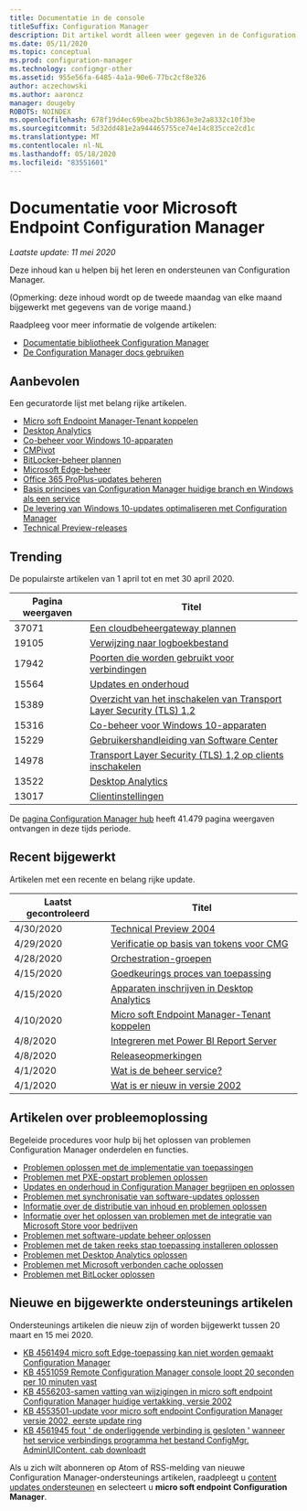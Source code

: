 ```yaml
---
title: Documentatie in de console
titleSuffix: Configuration Manager
description: Dit artikel wordt alleen weer gegeven in de Configuration Manager-console.
ms.date: 05/11/2020
ms.topic: conceptual
ms.prod: configuration-manager
ms.technology: configmgr-other
ms.assetid: 955e56fa-6485-4a1a-90e6-77bc2cf8e326
author: aczechowski
ms.author: aaroncz
manager: dougeby
ROBOTS: NOINDEX
ms.openlocfilehash: 678f19d4ec69bea2bc5b3863e3e2a8332c10f3be
ms.sourcegitcommit: 5d32dd481e2a944465755ce74e14c835cce2cd1c
ms.translationtype: MT
ms.contentlocale: nl-NL
ms.lasthandoff: 05/18/2020
ms.locfileid: "83551601"
---
```

<!-- 
- Feature 1357546
- This page displays in-console, under the Community workspace, Documentation node. 
- Don't use any relative links; must be full https://docs.microsoft.com and language neutral
- Process: https://microsoft.sharepoint.com/teams/ConfigMgr/Documents/ContentPub/Data%20collection%20process%20for%20Feature%201357546%20In-console%20documentation.docx?web=1
-->

# <a name="microsoft-endpoint-configuration-manager-documentation"></a>Documentatie voor Microsoft Endpoint Configuration Manager

*Laatste update: 11 mei 2020*

Deze inhoud kan u helpen bij het leren en ondersteunen van Configuration Manager.

(Opmerking: deze inhoud wordt op de tweede maandag van elke maand bijgewerkt met gegevens van de vorige maand.)

Raadpleeg voor meer informatie de volgende artikelen:

- [Documentatie bibliotheek Configuration Manager](https://docs.microsoft.com/mem/configmgr)  
- [De Configuration Manager docs gebruiken](https://docs.microsoft.com/mem/configmgr/core/understand/use-docs)

## <a name="recommended"></a>Aanbevolen

Een gecuratorde lijst met belang rijke artikelen.

- [Micro soft Endpoint Manager-Tenant koppelen](https://docs.microsoft.com/mem/configmgr/tenant-attach/device-sync-actions)
- [Desktop Analytics](https://docs.microsoft.com/mem/configmgr/desktop-analytics/overview)
- [Co-beheer voor Windows 10-apparaten](https://docs.microsoft.com/mem/configmgr/comanage/overview)  
- [CMPivot](https://docs.microsoft.com/mem/configmgr/core/servers/manage/cmpivot)  
- [BitLocker-beheer plannen](https://docs.microsoft.com/mem/configmgr/protect/plan-design/bitlocker-management)  
- [Microsoft Edge-beheer](https://docs.microsoft.com/mem/configmgr/apps/deploy-use/deploy-edge)  
- [Office 365 ProPlus-updates beheren](https://docs.microsoft.com/mem/configmgr/sum/deploy-use/manage-office-365-proplus-updates)  
- [Basis principes van Configuration Manager huidige branch en Windows als een service](https://docs.microsoft.com/mem/configmgr/core/understand/configuration-manager-and-windows-as-service)
- [De levering van Windows 10-updates optimaliseren met Configuration Manager](https://docs.microsoft.com/mem/configmgr/sum/deploy-use/optimize-windows-10-update-delivery)
- [Technical Preview-releases](https://docs.microsoft.com/mem/configmgr/core/get-started/technical-preview)

## <a name="trending"></a>Trending

De populairste artikelen van 1 april tot en met 30 april 2020.

| Pagina weergaven | Titel |
|------------|-------|
| 37071 | [Een cloudbeheergateway plannen](https://docs.microsoft.com/mem/configmgr/core/clients/manage/cmg/plan-cloud-management-gateway) |
| 19105 | [Verwijzing naar logboekbestand](https://docs.microsoft.com/mem/configmgr/core/plan-design/hierarchy/log-files) |
| 17942 | [Poorten die worden gebruikt voor verbindingen](https://docs.microsoft.com/mem/configmgr/core/plan-design/hierarchy/ports) |
| 15564 | [Updates en onderhoud](https://docs.microsoft.com/mem/configmgr/core/servers/manage/updates) |
| 15389 | [Overzicht van het inschakelen van Transport Layer Security (TLS) 1,2](https://docs.microsoft.com/mem/configmgr/core/plan-design/security/enable-tls-1-2) |
| 15316 | [Co-beheer voor Windows 10-apparaten](https://docs.microsoft.com/mem/configmgr/comanage/overview) |
| 15229 | [Gebruikershandleiding van Software Center](https://docs.microsoft.com/mem/configmgr/core/understand/software-center) |
| 14978 | [Transport Layer Security (TLS) 1,2 op clients inschakelen](https://docs.microsoft.com/mem/configmgr/core/plan-design/security/enable-tls-1-2-client) |
| 13522 | [Desktop Analytics](https://docs.microsoft.com/mem/configmgr/desktop-analytics/overview) |
| 13017 | [Clientinstellingen](https://docs.microsoft.com/mem/configmgr/core/clients/deploy/about-client-settings) |

De [pagina Configuration Manager hub](https://docs.microsoft.com/mem/configmgr/) heeft 41.479 pagina weergaven ontvangen in deze tijds periode.

## <a name="recently-updated"></a>Recent bijgewerkt

Artikelen met een recente en belang rijke update.

| Laatst gecontroleerd | Titel |
|---------------|-------|
| 4/30/2020 | [Technical Preview 2004](https://docs.microsoft.com/mem/configmgr/core/get-started/2020/technical-preview-2004) |
| 4/29/2020 | [Verificatie op basis van tokens voor CMG](https://docs.microsoft.com/mem/configmgr/core/clients/deploy/deploy-clients-cmg-token) |
| 4/28/2020 | [Orchestration-groepen](https://docs.microsoft.com/mem/configmgr/sum/deploy-use/orchestration-groups) |
| 4/15/2020 | [Goedkeurings proces van toepassing](https://docs.microsoft.com/mem/configmgr/develop/apps/application-approval-process) |
| 4/15/2020 | [Apparaten inschrijven in Desktop Analytics](https://docs.microsoft.com/mem/configmgr/desktop-analytics/enroll-devices) |
| 4/10/2020 | [Micro soft Endpoint Manager-Tenant koppelen](https://docs.microsoft.com/mem/configmgr/tenant-attach/device-sync-actions) |
| 4/8/2020 | [Integreren met Power BI Report Server](https://docs.microsoft.com/mem/configmgr/core/servers/manage/powerbi-report-server) |
| 4/8/2020 | [Releaseopmerkingen](https://docs.microsoft.com/mem/configmgr/core/servers/deploy/install/release-notes) |
| 4/1/2020 | [Wat is de beheer service?](https://docs.microsoft.com/mem/configmgr/develop/adminservice/overview) |
| 4/1/2020 | [Wat is er nieuw in versie 2002](https://docs.microsoft.com/mem/configmgr/core/plan-design/changes/whats-new-in-version-2002) |

## <a name="troubleshooting-articles"></a>Artikelen over probleemoplossing

Begeleide procedures voor hulp bij het oplossen van problemen Configuration Manager onderdelen en functies.

- [Problemen oplossen met de implementatie van toepassingen](https://docs.microsoft.com/mem/configmgr/apps/understand/app-deployment-technical-reference)
- [Problemen met PXE-opstart problemen oplossen](https://support.microsoft.com/help/4468612)
- [Updates en onderhoud in Configuration Manager begrijpen en oplossen](https://support.microsoft.com/help/4490424)
- [Problemen met synchronisatie van software-updates oplossen](https://support.microsoft.com/help/10059)
- [Informatie over de distributie van inhoud en problemen oplossen](https://support.microsoft.com/help/4482728)
- [Informatie over het oplossen van problemen met de integratie van Microsoft Store voor bedrijven](https://docs.microsoft.com/mem/configmgr/apps/deploy-use/troubleshoot-microsoft-store-for-business-integration)
- [Problemen met software-update beheer oplossen](https://support.microsoft.com/help/10680)
- [Problemen met de taken reeks stap toepassing installeren oplossen](https://support.microsoft.com/help/18408/)
- [Problemen met Desktop Analytics oplossen](https://docs.microsoft.com/mem/configmgr/desktop-analytics/troubleshooting)
- [Problemen met Microsoft verbonden cache oplossen](https://docs.microsoft.com/mem/configmgr/core/servers/deploy/configure/troubleshoot-microsoft-connected-cache)
- [Problemen met BitLocker oplossen](https://docs.microsoft.com/mem/configmgr/protect/tech-ref/bitlocker/troubleshoot)

## <a name="new-and-updated-support-articles"></a>Nieuwe en bijgewerkte ondersteunings artikelen

Ondersteunings artikelen die nieuw zijn of worden bijgewerkt tussen 20 maart en 15 mei 2020.

- [KB 4561494 micro soft Edge-toepassing kan niet worden gemaakt Configuration Manager](https://support.microsoft.com/help/4561494)
- [KB 4551059 Remote Configuration Manager console loopt 20 seconden per 10 minuten vast](https://support.microsoft.com/help/4551059)
- [KB 4556203-samen vatting van wijzigingen in micro soft endpoint Configuration Manager huidige vertakking, versie 2002](https://support.microsoft.com/help/4556203)
- [KB 4553501-update voor micro soft endpoint Configuration Manager versie 2002, eerste update ring](https://support.microsoft.com/help/4553501)
- [KB 4561945 fout ' de onderliggende verbinding is gesloten ' wanneer het service verbindings programma het bestand ConfigMgr. AdminUIContent. cab downloadt](https://support.microsoft.com/help/4561945)

Als u zich wilt abonneren op Atom of RSS-melding van nieuwe Configuration Manager-ondersteunings artikelen, raadpleegt u [content updates ondersteunen](https://support.microsoft.com/help/4089498/) en selecteert u **micro soft endpoint Configuration Manager**.  
